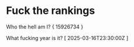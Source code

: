 # Fuck the rankings

Who the hell am I?
{ 15926734 }

What fucking year is it?
[ 2025-03-16T23:30:00Z ]
